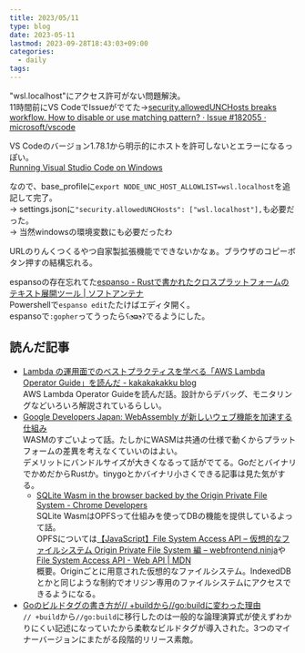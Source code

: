 ```yaml
---
title: 2023/05/11
type: blog
date: 2023-05-11
lastmod: 2023-09-28T18:43:03+09:00
categories:
  - daily
tags:
---
```


"wsl.localhost"にアクセス許可がない問題解決。  
11時間前にVS CodeでIssueがでてた→[security.allowedUNCHosts breaks workflow. How to disable or use matching pattern? · Issue #182055 · microsoft/vscode](https://github.com/microsoft/vscode/issues/182055)  

VS Codeのバージョン1.78.1から明示的にホストを許可しないとエラーになるっぽい。  
[Running Visual Studio Code on Windows](https://code.visualstudio.com/docs/setup/windows#_working-with-unc-paths)  

なので、base_profileに`export NODE_UNC_HOST_ALLOWLIST=wsl.localhost`を追記して完了。  
→ settings.jsonに`"security.allowedUNCHosts": ["wsl.localhost"],`も必要だった。  
→ 当然windowsの環境変数にも必要だったわ  

URLのりんくつくるやつ自家製拡張機能でできないかなぁ。ブラウザのコピーボタン押すの結構忘れる。  

espansoの存在忘れてた[espanso - Rustで書かれたクロスプラットフォームのテキスト展開ツール | ソフトアンテナ](https://softantenna.com/blog/espanso/)  
Powershellで`espanso edit`たたけばエディタ開く。  
espansoで`:gopher`ってうったら`ʕ◔ϖ◔ʔ`でるようにした。  

## 読んだ記事

- [Lambda の運用面でのベストプラクティスを学べる「AWS Lambda Operator Guide」を読んだ - kakakakakku blog](https://kakakakakku-hatenablog-com.cdn.ampproject.org/c/s/kakakakakku.hatenablog.com/entry/2023/05/08/094426?amp=1)  
  AWS Lambda Operator Guideを読んだ話。設計からデバッグ、モニタリングなどいろいろ解説されているらしい。
- [Google Developers Japan: WebAssembly が新しいウェブ機能を加速する仕組み](https://developers-jp.googleblog.com/2023/05/webassembly.html?m=1)  
  WASMのすごいよって話。たしかにWASMは共通の仕様で動くからプラットフォームの差異を考えなくていいのはよい。  
  デメリットにバンドルサイズが大きくなるって話がでてる。GoだとバイナリでかめだからRustか。tinygoとかバイナリ小さくできる記事は見た気がする。
  - [SQLite Wasm in the browser backed by the Origin Private File System - Chrome Developers](https://developer.chrome.com/blog/sqlite-wasm-in-the-browser-backed-by-the-origin-private-file-system/)  
    SQLite WasmはOPFSって仕組みを使ってDBの機能を提供しているよって話。  
    OPFSについては[【JavaScript】File System Access API – 仮想的なファイルシステム Origin Private File System 編 – webfrontend.ninja](https://webfrontend.ninja/js-file-system-access-origin-private-file-system/)や[File System Access API - Web API | MDN](https://developer.mozilla.org/ja/docs/Web/API/File_System_Access_API)  
    概要。Originごとに用意された仮想的なファイルシステム。IndexedDBとかと同じような制約でオリジン専用のファイルシステムにアクセスできるようになる。
- [Goのビルドタグの書き方が// +buildから//go:buildに変わった理由](https://zenn.dev/team_soda/articles/golang-build-tags-history)  
  `// +build`から`//go:build`に移行したのは一般的な論理演算式が使えずわかりにくい記述になっていたから柔軟なビルドタグが導入された。3つのマイナーバージョンにまたがる段階的リリース素敵。
